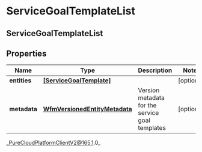 # ServiceGoalTemplateList

## ServiceGoalTemplateList

## Properties

|Name | Type | Description | Notes|
|------------ | ------------- | ------------- | -------------|
| **entities** | [**[ServiceGoalTemplate]**]([ServiceGoalTemplate]) |  | [optional] |
| **metadata** | [**WfmVersionedEntityMetadata**](WfmVersionedEntityMetadata) | Version metadata for the service goal templates | [optional] |



_PureCloudPlatformClientV2@165.1.0_
